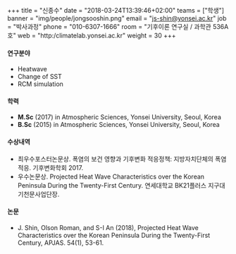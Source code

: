 +++
title = "신종수"
date = "2018-03-24T13:39:46+02:00"
teams = ["학생"]
banner = "img/people/jongsooshin.png"
email = "js-shin@yonsei.ac.kr"
job = "박사과정"
phone = "010-6307-1666"
room = "기후이론 연구실 / 과학관 536A호"
web = "http:/climatelab.yonsei.ac.kr"
weight = 30
+++

#### 연구분야
+ Heatwave
+ Change of SST
+ RCM simulation

#### 학력
 + **M.Sc** (2017) in Atmospheric Sciences, Yonsei University, Seoul, Korea
 + **B.Sc** (2015) in Atmospheric Sciences, Yonsei University, Seoul, Korea

#### 수상내역
 + 최우수포스터논문상. 폭염의 보건 영향과 기후변화 적응정책: 지방자치단체의 폭염 적응. 기후변화학회 2017.
 + 우수논문상. Projected Heat Wave Characteristics over the Korean Peninsula During the Twenty-First Century. 연세대학교 BK21플러스 지구대기천문사업단장.


#### 논문
+ J. Shin, Olson Roman, and S-I An (2018), Projected Heat Wave Characteristics over the Korean Peninsula During the Twenty-First Century, APJAS. 54(1), 53-61.
